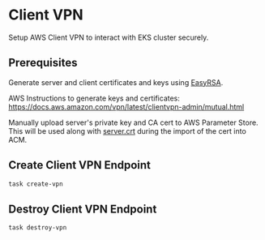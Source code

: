 # Client VPN

Setup AWS Client VPN to interact with EKS cluster securely.

## Prerequisites
Generate server and client certificates and keys using [EasyRSA](https://github.com/OpenVPN/easy-rsa).


AWS Instructions to generate keys and certificates: https://docs.aws.amazon.com/vpn/latest/clientvpn-admin/mutual.html


Manually upload server's private key and CA cert to AWS Parameter Store. This will be used along with [server.crt](cert%2Fserver.crt) during the import of the cert into ACM.

## Create Client VPN Endpoint
```bash
task create-vpn
```

## Destroy Client VPN Endpoint
```bash
task destroy-vpn
```